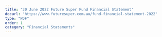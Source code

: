 ```yaml
---
title: "30 June 2022 Future Super Fund Financial Statement"
docurl: "https://www.futuresuper.com.au/fund-financial-statement-2022"
type: "PDF"
order: 1
category: "Financial Statements"
---
```

